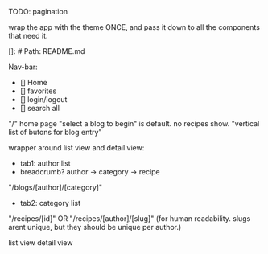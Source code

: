 TODO:
pagination

wrap the app with the theme ONCE, and pass it down to all the components that need it.

[]: # Path: README.md

Nav-bar:

- [] Home
- [] favorites
- [] login/logout
- [] search all

"/" home page
"select a blog to begin" is default. no recipes show.
"vertical list of butons for blog entry"

wrapper around list view and detail view:

- tab1: author list
- breadcrumb? author -> category -> recipe

"/blogs/[author]/[category]"

- tab2: category list

"/recipes/[id]"
OR
"/recipes/[author]/[slug]" (for human readability. slugs arent unique, but they should be unique per author.)

list view
detail view
